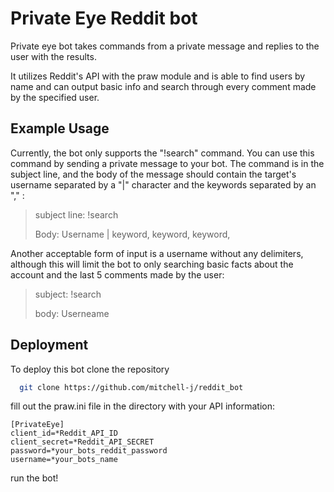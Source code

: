 
# Private Eye Reddit bot

Private eye bot takes commands from a private message and replies to the user with the results.

It utilizes Reddit's API with the praw module and is able to find users by name and can output basic info and search through every comment made by the specified user.

## Example Usage

Currently, the bot only supports the "!search" command. You can use this command by sending a private message to your bot. The command is in the subject line, and the body of the message should contain the target's username separated by a "|" character and the keywords separated by an "," :

>subject line: !search
>
>Body: Username | keyword, keyword, keyword,

Another acceptable form of input is a username without any delimiters, although this will limit the bot to only searching basic facts about the account and the last 5 comments made by the user:

>subject: !search
>
>body: Userneame



## Deployment

To deploy this bot clone the repository

```bash
  git clone https://github.com/mitchell-j/reddit_bot
```

fill out the praw.ini file in the directory with your API information:

```
[PrivateEye]
client_id=*Reddit_API_ID
client_secret=*Reddit_API_SECRET
password=*your_bots_reddit_password
username=*your_bots_name
```

run the bot!
